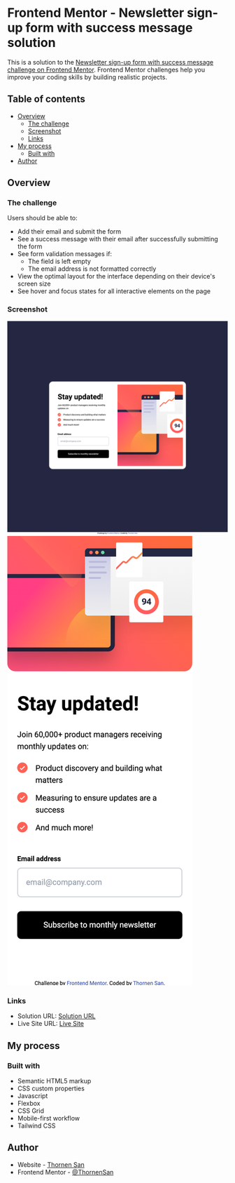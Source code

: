# Frontend Mentor - Newsletter sign-up form with success message solution

This is a solution to the [Newsletter sign-up form with success message challenge on Frontend Mentor](https://www.frontendmentor.io/challenges/newsletter-signup-form-with-success-message-3FC1AZbNrv). Frontend Mentor challenges help you improve your coding skills by building realistic projects.

## Table of contents

- [Overview](#overview)
  - [The challenge](#the-challenge)
  - [Screenshot](#screenshot)
  - [Links](#links)
- [My process](#my-process)
  - [Built with](#built-with)
- [Author](#author)

## Overview

### The challenge

Users should be able to:

- Add their email and submit the form
- See a success message with their email after successfully submitting the form
- See form validation messages if:
  - The field is left empty
  - The email address is not formatted correctly
- View the optimal layout for the interface depending on their device's screen size
- See hover and focus states for all interactive elements on the page

### Screenshot

![](./screenshots/desktop-screenshot.png)
![](./screenshots/mobile-screenshot.png)

### Links

- Solution URL: [Solution URL](https://github.com/ThornenSan/Frontend-Mentor-News-Letter-Signup-Form.git)
- Live Site URL: [Live Site](https://thornensan.github.io/Frontend-Mentor-News-Letter-Signup-Form)

## My process

### Built with

- Semantic HTML5 markup
- CSS custom properties
- Javascript
- Flexbox
- CSS Grid
- Mobile-first workflow
- Tailwind CSS

## Author

- Website - [Thornen San](https://thornensan.netlify.app/)
- Frontend Mentor - [@ThornenSan](https://www.frontendmentor.io/profile/ThornenSan)
